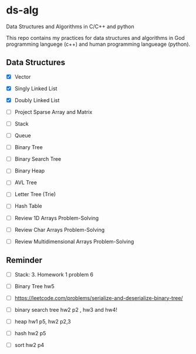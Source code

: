 # ds-alg

Data Structures and Algorithms in C/C++ and python

This repo contains my practices for data structures and algorithms in God programming languege (c++) and human programming langueage (python).

## Data Structures

- [x] Vector

- [x] Singly Linked List

- [x] Doubly Linked List

- [ ] Project Sparse Array and Matrix

- [ ] Stack

- [ ] Queue

- [ ] Binary Tree

- [ ] Binary Search Tree

- [ ] Binary Heap

- [ ] AVL Tree

- [ ] Letter Tree (Trie)

- [ ] Hash Table

- [ ] Review 1D Arrays Problem-Solving

- [ ] Review Char Arrays Problem-Solving

- [ ] Review Multidimensional Arrays Problem-Solving

## Reminder

- [ ] Stack: 3. Homework 1 problem 6

- [ ] Binary Tree hw5

- [ ] <https://leetcode.com/problems/serialize-and-deserialize-binary-tree/>

- [ ] binary search tree hw2 p2 , hw3 and hw4!

- [ ] heap hw1 p5, hw2 p2,3

- [ ] hash hw2 p5

- [ ] sort hw2 p4
